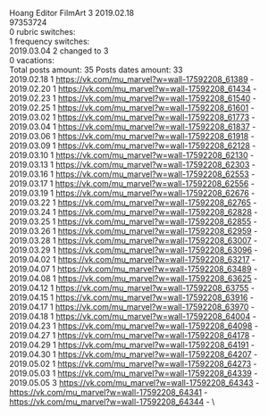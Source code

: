 Hoang	Editor FilmArt 3 2019.02.18\
97353724\
0 rubric switches:\
1 frequency switches:\
2019.03.04 2 changed to 3 \
0 vacations:\
Total posts amount: 35	Posts dates amount: 33\
2019.02.18 1 https://vk.com/mu_marvel?w=wall-17592208_61389 - \
2019.02.20 1 https://vk.com/mu_marvel?w=wall-17592208_61434 - \
2019.02.23 1 https://vk.com/mu_marvel?w=wall-17592208_61540 - \
2019.02.25 1 https://vk.com/mu_marvel?w=wall-17592208_61601 - \
2019.03.02 1 https://vk.com/mu_marvel?w=wall-17592208_61773 - \
2019.03.04 1 https://vk.com/mu_marvel?w=wall-17592208_61837 - \
2019.03.06 1 https://vk.com/mu_marvel?w=wall-17592208_61918 - \
2019.03.09 1 https://vk.com/mu_marvel?w=wall-17592208_62128 - \
2019.03.10 1 https://vk.com/mu_marvel?w=wall-17592208_62130 - \
2019.03.13 1 https://vk.com/mu_marvel?w=wall-17592208_62303 - \
2019.03.16 1 https://vk.com/mu_marvel?w=wall-17592208_62553 - \
2019.03.17 1 https://vk.com/mu_marvel?w=wall-17592208_62556 - \
2019.03.19 1 https://vk.com/mu_marvel?w=wall-17592208_62676 - \
2019.03.22 1 https://vk.com/mu_marvel?w=wall-17592208_62765 - \
2019.03.24 1 https://vk.com/mu_marvel?w=wall-17592208_62828 - \
2019.03.25 1 https://vk.com/mu_marvel?w=wall-17592208_62855 - \
2019.03.26 1 https://vk.com/mu_marvel?w=wall-17592208_62959 - \
2019.03.28 1 https://vk.com/mu_marvel?w=wall-17592208_63007 - \
2019.03.29 1 https://vk.com/mu_marvel?w=wall-17592208_63096 - \
2019.04.02 1 https://vk.com/mu_marvel?w=wall-17592208_63217 - \
2019.04.07 1 https://vk.com/mu_marvel?w=wall-17592208_63489 - \
2019.04.08 1 https://vk.com/mu_marvel?w=wall-17592208_63625 - \
2019.04.12 1 https://vk.com/mu_marvel?w=wall-17592208_63755 - \
2019.04.15 1 https://vk.com/mu_marvel?w=wall-17592208_63916 - \
2019.04.17 1 https://vk.com/mu_marvel?w=wall-17592208_63970 - \
2019.04.18 1 https://vk.com/mu_marvel?w=wall-17592208_64004 - \
2019.04.23 1 https://vk.com/mu_marvel?w=wall-17592208_64098 - \
2019.04.27 1 https://vk.com/mu_marvel?w=wall-17592208_64178 - \
2019.04.29 1 https://vk.com/mu_marvel?w=wall-17592208_64191 - \
2019.04.30 1 https://vk.com/mu_marvel?w=wall-17592208_64207 - \
2019.05.02 1 https://vk.com/mu_marvel?w=wall-17592208_64273 - \
2019.05.03 1 https://vk.com/mu_marvel?w=wall-17592208_64339 - \
2019.05.05 3 https://vk.com/mu_marvel?w=wall-17592208_64343 - https://vk.com/mu_marvel?w=wall-17592208_64341 - https://vk.com/mu_marvel?w=wall-17592208_64344 - \
